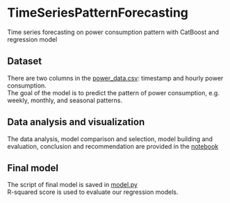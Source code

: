 # TimeSeriesPatternForecasting
Time series forecasting on power consumption pattern with CatBoost and regression model

## Dataset
There are two columns in the [power_data.csv](./power_data.csv): timestamp and hourly power consumption.  
The goal of the model is to predict the pattern of power consumption, e.g. weekly, monthly, and seasonal patterns.

## Data analysis and visualization
The data analysis, model comparison and selection, model building and evaluation, conclusion and recommendation are provided in the [notebook](./data_analysis_visualization.ipynb)

## Final model
The script of final model is saved in [model.py](./model.py)  
R-squared score is used to evaluate our regression models.
